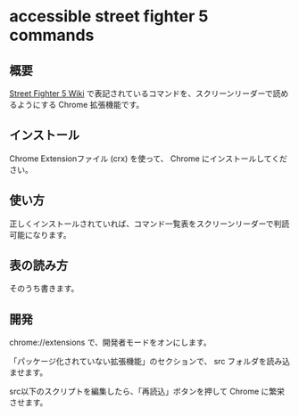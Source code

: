 # accessible street fighter 5 commands

## 概要

[Street Fighter 5 Wiki](http://sfv-wiki.com/wiki/STREET_FIGHTER_V_Wiki) で表記されているコマンドを、スクリーンリーダーで読めるようにする Chrome 拡張機能です。

## インストール

Chrome Extensionファイル (crx) を使って、 Chrome にインストールしてください。

## 使い方

正しくインストールされていれば、コマンド一覧表をスクリーンリーダーで判読可能になります。

## 表の読み方

そのうち書きます。

## 開発

chrome://extensions で、開発者モードをオンにします。

「パッケージ化されていない拡張機能」のセクションで、 src フォルダを読み込ませます。

src以下のスクリプトを編集したら、「再読込」ボタンを押して Chrome に繁栄させます。

